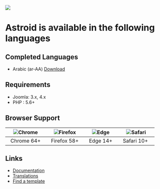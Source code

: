 <a title="Crowdin" target="_blank" href="https://crowdin.com"><img src="https://badges.crowdin.net/astroid/localized.svg"></a>

# Astroid is available in the following languages


## Completed Languages
* Arabic (ar-AA) [Download](https://github.com/templaza/astroid-framework/raw/language/astroid_de-DE.zip) 

## Requirements
* Joomla: 3.x, 4.x
* PHP : 5.6+

## Browser Support
| ![Chrome](https://raw.githubusercontent.com/alrra/browser-logos/master/src/chrome/chrome_48x48.png)|![Firefox](https://raw.githubusercontent.com/alrra/browser-logos/master/src/firefox/firefox_48x48.png)|![Edge](https://raw.githubusercontent.com/alrra/browser-logos/master/src/edge/edge_48x48.png)|![Safari](https://raw.githubusercontent.com/alrra/browser-logos/master/src/safari/safari_48x48.png)|
| :---: | :---:	|:---:|:---:|
| &nbsp;&nbsp;Chrome 64+&nbsp;&nbsp; | &nbsp;&nbsp;Firefox 58+&nbsp;&nbsp; | &nbsp;&nbsp;Edge 14+&nbsp;&nbsp; | &nbsp;&nbsp;Safari 10+ &nbsp;&nbsp; |

## Links
* [Documentation](https://github.com/templaza/astroid-framework/wiki)
* [Translations](https://github.com/joomdev/Astroid-Framework/wiki/Translations)
* [Find a template](https://www.templaza.com/joomla-templates.html)

